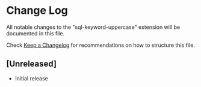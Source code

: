 # Change Log

All notable changes to the "sql-keyword-uppercase" extension will be documented in this file.

Check [Keep a Changelog](http://keepachangelog.com/) for recommendations on how to structure this file.

## [Unreleased]

- Initial release